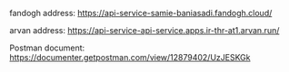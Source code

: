 fandogh address:
https://api-service-samie-baniasadi.fandogh.cloud/

arvan address:
https://api-service-api-service.apps.ir-thr-at1.arvan.run/

Postman document:
https://documenter.getpostman.com/view/12879402/UzJESKGk